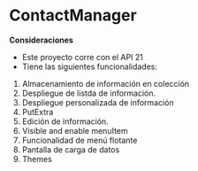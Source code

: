 # ContactManager

**Consideraciones**
- Este proyecto corre con el API 21
- Tiene las siguientes funcionalidades:

1. Almacenamiento de información en colección
2. Despliegue de listda de información. 
3. Despliegue personalizada de información
4. PutExtra
5. Edición de información.
6. Visible and enable menuItem
7. Funcionalidad de menú flotante
8. Pantalla de carga de datos
9. Themes

